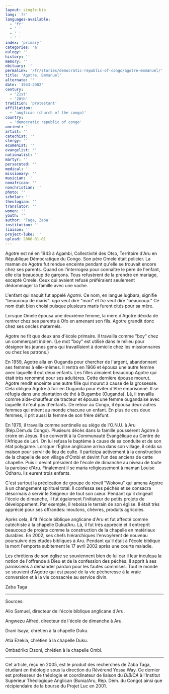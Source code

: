 ```yaml
---
layout: single-bio
lang: 'fr'
languages-available:
  - 'fr'
  - ' '
  - ' '
  - ' '
index: 'primary'
categories: 'a'
eulogy: ''
history: ''
memory: ''
obituary: ''
permalink: '/fr/stories/democratic-republic-of-congo/agotre-emmanuel/'
title: 'Agotre, Emmanuel'
alternate: ''
date: '1943-2002'
century:
  - '21st'
  - '20th'
tradition: 'protestant'
affiliation:
  - 'anglican (church of the congo)'
country:
  - 'democratic republic of congo'
ancient: ''
artist: ''
catechist: ''
clergy: ''
ecumenist: ''
evangelist: ''
nationalist: ''
martyr: ''
persecuted: ''
medical: ''
missionary: ''
musician: ''
nonafrican: ''
nonchristian: ''
photo: ''
scholar: ''
theologian: ''
translator: ''
women: ''
youth: ''
author: 'Taga, Zaba'
institution: ''
liaison: ''
project-luke: ''
upload: 2000-01-01
---
```



Agotre est né en 1943 à Agambi, Collectivité des Otso, Territoire d'Aru en République Démocratique du Congo. Son père Omele était policier. La maman de Agotre fut rendue enceinte pendant qu'elle se trouvait encore chez ses parents. Quand on l'interrogea pour connaître le père de l'enfant, elle cita beaucoup de garçons. Tous refusèrent de la prendre en mariage, excepté Omele. Ceux qui avaient refusé préféraient seulement dédommager la famille avec une vache.

L'enfant qui naquit fut appelé *Agotre*. Ce nom, en langue lugbara, signifie "beaucoup de maris": *ago* veut dire  "mari" et *tre* veut dire "beaucoup."  Ce nom était bien choisi puisque plusieurs maris furent cités pour sa mère.

Lorsque Omele épousa une deuxième femme, la mère d'Agotre décida de rentrer chez ses parents à Ofo en amenant son fils. Agotre grandit donc chez ses oncles maternels.

Agotre ne fit que deux ans d'école primaire. Il travailla comme "boy" chez un commerçant indien. (Le mot "boy" est utilisé dans le milieu pour désigner les jeunes gens qui travaillaient à domicile chez les missionnaires ou chez les patrons.)

En 1959, Agotre alla en Ouganda pour chercher de l'argent, abandonnant ses femmes à elle-mêmes. Il rentra en 1966 et épousa une autre femme avec laquelle il eut deux enfants. Les filles aimaient beaucoup Agotre qui était très renommé pour ses adultères. Cette dernière épouse mourut. Agotre rendit enceinte une autre fille qui mourut à cause de la grossesse. Cela obligea Agotre à fuir en Ouganda pour éviter d'être emprisonné. Il se réfugia dans une plantation de thé à Bugambe (Ouganda). Là, il travailla comme aide-chauffeur de tracteur et épousa une femme ougandaise avec laquelle il n'eut pas d'enfants. De retour au Congo, il épousa deux autres femmes qui mirent au monde chacune un enfant. En plus de ces deux femmes, il prit aussi la femme de son frère défunt.

En 1979, il travailla comme sentinelle au siège de l'O.N.U. à Aru (Rép.Dém.du Congo).
Plusieurs décès dans la famille poussèrent Agotre à croire en Jésus. Il se convertit à la Communauté Évangélique au Centre de l'Afrique de Leri. On lui refusa le baptème à cause de sa conduite et de son état polygame. Lorsque l'Église anglicane arriva dans son village, il céda sa maison pour servir de lieu de culte. Il participa activement à la construction de la chapelle de son village d'Ombi et devint l'un des anciens de cette chapelle. Puis il devint président de l'école de dimanche au niveau de toute la paroisse d'Aru. Finalement il se maria religieusement à maman Louise Odharu. Ils eurent trois enfants.

C'est surtout la prédication de groupe de réveil "Wokovu" qui amena Agotre à un changement spirituel total. Il confessa ses péchés et se consacra désormais à servir le Seigneur de tout son cœur. Pendant qu'il dirigeait l'école de dimanche, il fut également l'initiateur de petits projets de développement. Par exemple, il reboisa le terrain de son église. Il était très apprécié pour ses offrandes: moutons, chèvres, produits agricoles.

Après cela, il fit l'école biblique anglicane d'Aru et fut affecté comme catéchiste à la chapelle Duku/Aru. Là, il fut très apprécié et il entreprit beaucoup de projets comme la construction de la chapelle en matériaux durables. En 2002, ses chefs hiérarchiques l'envoyèrent de nouveau poursuivre des études bibliques à Aru. Pendant qu'il était à l'école biblique la mort l'emporta subitement le 17 avril 2002 après une courte maladie.

Les chrétiens de son église se souviennent bien de lui car il leur inculqua la notion de l'offrande à Dieu et de la confession des péchés. Il apprit à ses paroissiens à demander pardon pour les fautes commises. Tout le monde se souvient d'Agotre qui est passé de la vie pécheresse à la vraie conversion et à la vie consacrée au service divin.

Zaba Taga

---

Sources:

Alio Samuel, directeur de l'école biblique anglicane d'Aru.

Angwezu Alfred, directeur de l'école de dimanche à Aru.

Drani Isaya, chrétien à la chapelle Duku.

Atia Ezekia, chrétien à la chapelle Duku.

Ombadriko Etsoni, chrétien à la chapelle Ombi.

---

Cet article, re&ccedil;u en 2005, est le produit des recherches de Zaba Taga, &eacute;tudiant en th&eacute;ologie sous la direction du R&eacute;v&eacute;rend Yossa Way.  Ce dernier est professeur de th&eacute;ologie et coordinateur de liaison du *DIBICA* &agrave; l'Institut Sup&eacute;rieur Th&eacute;ologique Anglican (Bunia/Aru, R&eacute;p. D&eacute;m. du Congo) ainsi que r&eacute;cipiendaire de la bourse du Projet Luc en 2001.